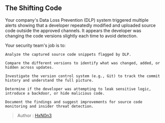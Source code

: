 ## The Shifting Code

Your company's Data Loss Prevention (DLP) system triggered multiple alerts showing that a developer repeatedly modified and uploaded source code outside the approved channels.
It appears the developer was changing the code versions slightly each time to avoid detection.

Your security team's job is to:

    Analyze the captured source code snippets flagged by DLP.

    Compare the different versions to identify what was changed, added, or hidden across updates.

    Investigate the version control system (e.g., Git) to track the commit history and understand the full picture.

    Determine if the developer was attempting to leak sensitive logic, introduce a backdoor, or hide malicious code.

    Document the findings and suggest improvements for source code monitoring and insider threat detection.

> Author : [HxN0n3](https://www.linkedin.com/in/hxn0n3/)
